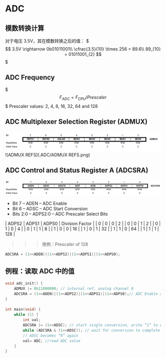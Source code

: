 # ADC

## 模数转换计算

对于电压 3.5V，其在模数转换之后的值：
$$$
3.5V \rightarrow 0b01011001\\
\cfrac{3.5}{10} \times 256 = 89.6\\
89_{10} = 01011001_{2}
$$$

## ADC Frequency

$$$
F_{ADC} = F_{CPU}/Prescaler
$$$
Prescaler values: 2, 4, 8, 16, 32, 64 and 128

## ADC Multiplexer Selection Register (ADMUX)

![ADMUX Bits](.ADC/ADMUX.png)
![ADMUX REFS](.ADC/ADMUX REFS.png)

## ADC Control and Status Register A (ADCSRA)

![ADCSRA Bits](.ADC/ADCSRA.png)

- Bit 7 – ADEN – ADC Enable 
- Bit 6 – ADSC – ADC Start Conversion
- Bits 2:0 – ADPS2:0 – ADC Prescaler Select Bits

| ADPS2 | ADPS1 | ADPS0 | Division Factor |
| 0 | 0 | 0 | 2 |
| 0 | 0 | 1 | 2 |
| 0 | 1 | 0 | 4 |
| 0 | 1 | 1 | 8 |
| 1 | 0 | 0 | 16 |
| 1 | 0 | 1 | 32 |
| 1 | 1 | 0 | 64 |
| 1 | 1 | 1 | 128 |

>>> 用例：Prescaler of 128
```c
ADCSRA = (1<<ADEN)|(1<<ADPS2)|(1<<ADPS1)|(1<<ADPS0);
```
>>>

## 例程：读取 ADC 中的值

```c
void adc_init() {
    ADMUX |= 0b11000000; // internal ref, analog channel 0
    ADCSRA = (1<<ADEN)|(1<<ADPS2)|(1<<ADPS1)|(1<<ADPS0);// ADC Enable and prescaler of 128
}

int main(void) {
    while (1) {
        int val;
        ADCSRA |= (1<<ADSC); // start single conversion, write “1” to ADSC
        while (ADCSRA & (1<<ADSC)); // wait for conversion to complete
        // ADSC becomes “0” again
        val= ADC; //read ADC value                            
    }
}
```
